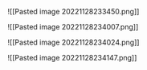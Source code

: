 ![[Pasted image 20221128233450.png]]


![[Pasted image 20221128234007.png]]

![[Pasted image 20221128234024.png]]

![[Pasted image 20221128234147.png]]